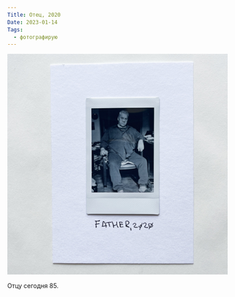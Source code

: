 ```yaml
---
Title: Отец, 2020
Date: 2023-01-14
Tags:
  - фотографирую
---
```


![Отец, 2020](images/father-2020@2x.jpg)

Отцу сегодня 85.

